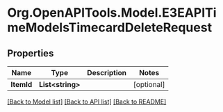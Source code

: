 
# Org.OpenAPITools.Model.E3EAPITimeModelsTimecardDeleteRequest

## Properties

Name | Type | Description | Notes
------------ | ------------- | ------------- | -------------
**ItemId** | **List&lt;string&gt;** |  | [optional] 

[[Back to Model list]](../README.md#documentation-for-models)
[[Back to API list]](../README.md#documentation-for-api-endpoints)
[[Back to README]](../README.md)

